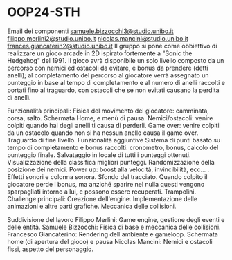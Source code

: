 # OOP24-STH
Email dei componenti
samuele.bizzocchi3@studio.unibo.it
filippo.merlini2@studio.unibo.it
nicolas.mancini@studio.unibo.it
frances.giancaterin2@studio.unibo.it
Il gruppo si pone come obbiettivo di realizzare un gioco arcade in 2D ispirato fortemente a "Sonic the Hedgehog" del 1991. Il gioco avrà disponibile un solo livello composto da un percorso con nemici ed ostacoli da evitare, e bonus da prendere (detti anelli); al completamento del percorso al giocatore verrà assegnato un punteggio in base al tempo di completamento e al numero di anelli raccolti e portati fino al traguardo, con ostacoli che se non evitati causano la perdita di anelli.

Funzionalità principali:
Fisica del movimento del giocatore: camminata, corsa, salto.
Schermata Home, e menù di pausa.
Nemici/ostacoli: venire colpiti quando hai degli anelli ti causa di perderli.
Game over: venire colpiti da un ostacolo quando non si ha nessun anello causa il game over.
Traguardo di fine livello.
Funzionalità aggiuntive
Sistema di punti basato su tempo di completamento e bonus raccolti: cronometro, bonus, calcolo del punteggio finale. Salvataggio in locale di tutti i punteggi ottenuti.
Visualizzazione della classifica migliori punteggi.
Randomizzazione della posizione dei nemici.
Power up: boost alla velocità, invincibilità, ecc… .
Effetti sonori e colonna sonora.
Sfondo del tracciato.
Quando colpito il giocatore perde i bonus, ma anziché sparire nel nulla questi vengono sparpagliati intorno a lui, e possono essere recuperati.
Trampolini.
Challenge principali:
Creazione dell'engine.
Implementazione delle animazioni e altre parti grafiche.
Meccanica delle collisioni.

Suddivisione del lavoro
Filippo Merlini: Game engine, gestione degli eventi e delle entità.
Samuele Bizzocchi: Fisica di base e meccanica delle collisioni.
Francesco Giancaterino: Rendering dell'ambiente e gameloop. Schermata home (di apertura del gioco) e pausa
Nicolas Mancini: Nemici e ostacoli fissi, aspetto del personaggio.

